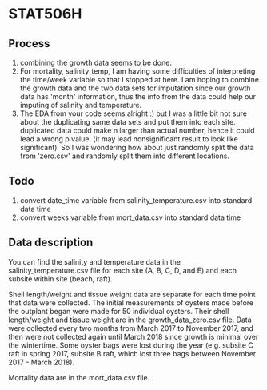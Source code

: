 # STAT506H

## Process
1. combining the growth data seems to be done. 
2. For mortality, salinity_temp, I am having some difficulties of interpreting the time/week variable so that I 
stopped at here. I am hoping to combine the growth data and the two data sets for imputation since our growth data has 'month' information, thus the info from the data could help our imputing of salinity and temperature.
3. The EDA from your code seems alright :) but I was a little bit not sure about the duplicating same data sets and put them into each site. duplicated data could make n larger than actual number, hence it could lead a wrong p value. (it may lead nonsignificant result to look like significant). So I was wondering how about just randomly split the data from 'zero.csv' and randomly split them into different locations. 

## Todo
1. convert date_time variable from salinity_temperature.csv into standard data time
2. convert weeks variable from mort_data.csv into standard data time


## Data description

You can find the salinity and temperature data in the salinity_temperature.csv file for each site (A, B, C, D, and E) and each subsite within site (beach, raft).

Shell length/weight and tissue weight data are separate for each time point that data were collected. The initial measurements of oysters made before the outplant began were made for 50 individual oysters. Their shell length/weight and tissue weight are in the growth_data_zero.csv file.
Data were collected every two months from March 2017 to November 2017, and then were not collected again until March 2018 since growth is minimal over the wintertime. Some oyster bags were lost during the year (e.g. subsite C raft in spring 2017, subsite B raft, which lost three bags between November 2017 - March 2018).

Mortality data are in the mort_data.csv file.
